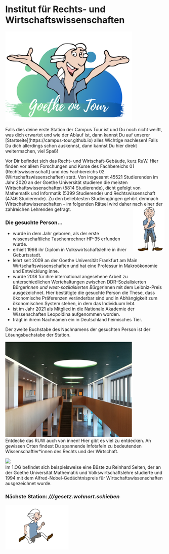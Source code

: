 # Institut für Rechts- und Wirtschaftswissenschaften
<p class="aligncenter">
    <img src="Logo.png" alt="centered image" width="400" />
</p>
Falls dies deine erste Station der Campus Tour ist und Du noch nicht weißt, was dich erwartet und wie der Ablauf ist, dann kannst Du auf unserer [Startseite](https://campus-tour.github.io) alles Wichtige nachlesen! Falls Du dich allerdings schon auskennst, dann kannst Du hier direkt weitermachen, viel Spaß! <br/>

Vor Dir befindet sich das Recht- und Wirtschaft-Gebäude, kurz RuW. Hier finden vor allem Forschungen und Kurse des Fachbereichs 01 (Rechtswissenschaft) und des Fachbereichs 02 (Wirtschaftswissenschaften) statt. 
Von insgesamt 45521 Studierenden im Jahr 2020 an der Goethe Universität studieren die meisten Wirtschaftswissenschaften (5814 Studierende), dicht gefolgt von Mathematik und Informatik (5399 Studierende) und Rechtswissenschaft (4746 Studierende). Zu den beliebtesten Studiengängen gehört demnach Wirtschaftswissenschaften – im folgenden Rätsel wird daher nach einer der zahlreichen Lehrenden gefragt. <img align="right" src="Pose1_1.svg" width="100">

### Die gesuchte Person…
*	wurde in dem Jahr geboren, als der erste wissenschaftliche Taschenrechner HP-35 erfunden wurde.
*	erhielt 1998 ihr Diplom in Volkswirtschaftslehre in ihrer Geburtsstadt. 
*	lehrt seit 2009 an der Goethe Universität Frankfurt am Main Wirtschaftswissenschaften und hat eine Professur in Makroökonomie und Entwicklung inne.
*	wurde 2018 für ihre international angesehene Arbeit zu unterschiedlichen Wertehaltungen zwischen DDR-Sozialisierten Bürger*innen und west-sozilaisierten Bürger*innen mit dem Leibniz-Preis ausgezeichnet. Hier bestätigte die gesuchte Person die These, dass ökonomische Präferenzen veränderbar sind und in Abhängigkeit zum ökonomischen System stehen, in dem das Individuum lebt.  
*	ist im Jahr 2021 als Mitglied in die Nationale Akademie der Wissenschaften Leopoldina aufgenommen worden.
*	trägt in ihrem Nachnamen ein in Deutschland heimisches Tier. 

Der zweite Buchstabe des Nachnamens der gesuchten Person ist der Lösungsbuchstabe der Station.

<img src="RuW1.jpg" width="400"> <br/>
Entdecke das RUW auch von innen! Hier gibt es viel zu entdecken. An gewissen Orten findest Du spannende Infotafeln zu bedeutenden Wissenschaftler*innen des Rechts und der Wirtschaft.
<br/>

<img src="RuW Büste.jpg" width="400"> <br/>
Im 1.OG befindet sich beispielsweise eine Büste zu Reinhard Selten, der an der Goethe Universität Mathematik und Volkswirtschaftslehre studierte und 1994 mit dem Alfred-Nobel-Gedächtnispreis für Wirtschaftswissenschaften ausgezeichnet wurde.

### Nächste Station: _///gesetz.wohnort.schieben_
<img src="Pose2.svg" width="200">

